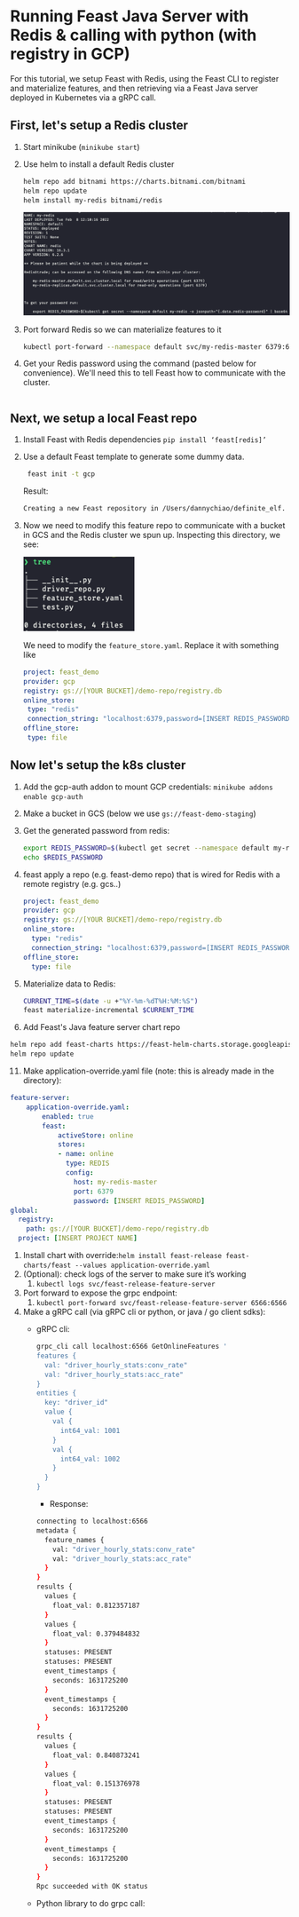 
# Running Feast Java Server with Redis & calling with python (with registry in GCP)

For this tutorial, we setup Feast with Redis, using the Feast CLI to register and materialize features, and then retrieving via a Feast Java server deployed in Kubernetes via a gRPC call.


## First, let's setup a Redis cluster
1.  Start minikube (`minikube start`)
2.  Use helm to install a default Redis cluster
    ```bash
    helm repo add bitnami https://charts.bitnami.com/bitnami 
    helm repo update 
    helm install my-redis bitnami/redis
    ```
    ![](redis-screenshot.png)
3. Port forward Redis so we can materialize features to it
    
    ```bash
    kubectl port-forward --namespace default svc/my-redis-master 6379:6379
    
    ```
4. Get your Redis password using the command (pasted below for convenience). We'll need this to tell Feast how to communicate with the cluster.

```bash
```

## Next, we setup a local Feast repo
1. Install Feast with Redis dependencies `pip install ‘feast[redis]’`    
2. Use a default Feast template to generate some dummy data. 
   ```bash
    feast init -t gcp
   ```
   Result:
   ```bash
   Creating a new Feast repository in /Users/dannychiao/definite_elf.
   ```
3. Now we need to modify this feature repo to communicate with a bucket in GCS and the Redis cluster we spun up. Inspecting this directory, we see:

    <img src="tree.png" width="200" />

    We need to modify the `feature_store.yaml`. Replace it with something like

     ```yaml
    project: feast_demo
    provider: gcp
    registry: gs://[YOUR BUCKET]/demo-repo/registry.db 
    online_store:
      type: "redis"
      connection_string: "localhost:6379,password=[INSERT REDIS_PASSWORD]"
    offline_store:
      type: file
    
    ```

## Now let's setup the k8s cluster
1.  Add the gcp-auth addon to mount GCP credentials:
    `minikube addons enable gcp-auth`
2.  Make a bucket in GCS (below we use `gs://feast-demo-staging`)
7.  Get the generated password from redis:
    
    ```bash
    export REDIS_PASSWORD=$(kubectl get secret --namespace default my-redis -o jsonpath="{.data.redis-password}" | base64 --decode)
    echo $REDIS_PASSWORD
    
    ```
    
8.  feast apply a repo (e.g. feast-demo repo) that is wired for Redis with a remote registry (e.g. gcs..)
    
    ```yaml
    project: feast_demo
    provider: gcp
    registry: gs://[YOUR BUCKET]/demo-repo/registry.db 
    online_store:
      type: "redis"
      connection_string: "localhost:6379,password=[INSERT REDIS_PASSWORD]"
    offline_store:
      type: file
    
    ```
9.  Materialize data to Redis:
    ```bash
    CURRENT_TIME=$(date -u +"%Y-%m-%dT%H:%M:%S")                                    
    feast materialize-incremental $CURRENT_TIME
    ```    
10.  Add Feast's Java feature server chart repo
    

```bash
helm repo add feast-charts https://feast-helm-charts.storage.googleapis.com
helm repo update

```

11.  Make application-override.yaml file (note: this is already made in the directory):

```yaml
feature-server:
    application-override.yaml:
        enabled: true
        feast:
            activeStore: online
            stores:
            - name: online
              type: REDIS
              config:
                host: my-redis-master
                port: 6379
                password: [INSERT REDIS_PASSWORD]
global:
  registry:
    path: gs://[YOUR BUCKET]/demo-repo/registry.db
  project: [INSERT PROJECT NAME]

```

1.  Install chart with override:`helm install feast-release feast-charts/feast --values application-override.yaml`
2.  (Optional): check logs of the server to make sure it’s working
    1.  `kubectl logs svc/feast-release-feature-server`
3.  Port forward to expose the grpc endpoint:
    1.  `kubectl port-forward svc/feast-release-feature-server 6566:6566`
4.  Make a gRPC call (via gRPC cli or python, or java / go client sdks):
    -   gRPC cli:
        
        ```bash
        grpc_cli call localhost:6566 GetOnlineFeatures '
        features {
          val: "driver_hourly_stats:conv_rate"
          val: "driver_hourly_stats:acc_rate"
        }
        entities {
          key: "driver_id"
          value {
            val {
              int64_val: 1001
            }
            val {
              int64_val: 1002
            }
          }
        }
        
        ```
        
        -   Response:
        
        ```bash
        connecting to localhost:6566
        metadata {
          feature_names {
            val: "driver_hourly_stats:conv_rate"
            val: "driver_hourly_stats:acc_rate"
          }
        }
        results {
          values {
            float_val: 0.812357187
          }
          values {
            float_val: 0.379484832
          }
          statuses: PRESENT
          statuses: PRESENT
          event_timestamps {
            seconds: 1631725200
          }
          event_timestamps {
            seconds: 1631725200
          }
        }
        results {
          values {
            float_val: 0.840873241
          }
          values {
            float_val: 0.151376978
          }
          statuses: PRESENT
          statuses: PRESENT
          event_timestamps {
            seconds: 1631725200
          }
          event_timestamps {
            seconds: 1631725200
          }
        }
        Rpc succeeded with OK status
        
        ```
        
    -   Python library to do grpc call: